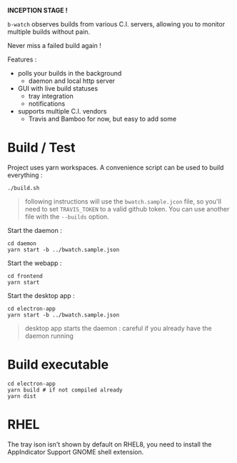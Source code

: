 **INCEPTION STAGE !**

`b-watch` observes builds from various C.I. servers, allowing you to monitor multiple builds without pain.

Never miss a failed build again !

Features :
* polls your builds in the background
    * daemon and local http server
* GUI with live build statuses
    * tray integration
    * notifications
* supports multiple C.I. vendors 
    * Travis and Bamboo for now, but easy to add some
    
# Build / Test


Project uses yarn workspaces. A convenience script can be used to build everything :

    ./build.sh

> following instructions will use the `bwatch.sample.jcon` file, so you'll need to set `TRAVIS_TOKEN` to a valid github token. You can use another file with the `--builds` option.

           
Start the daemon :

    cd daemon
    yarn start -b ../bwatch.sample.json    

Start the webapp :

    cd frontend
    yarn start
    
Start the desktop app :
    
    cd electron-app
    yarn start -b ../bwatch.sample.json    
    
> desktop app starts the daemon : careful if you already have the daemon running

# Build executable

    cd electron-app
    yarn build # if not compiled already
    yarn dist
    
# RHEL

The tray ison isn't shown by default on RHEL8, you need to install the AppIndicator Support GNOME shell extension.

